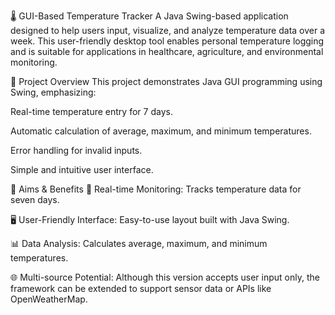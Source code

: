 🌡️ GUI-Based Temperature Tracker
A Java Swing-based application designed to help users input, visualize, and analyze temperature data over a week. This user-friendly desktop tool enables personal temperature logging and is suitable for applications in healthcare, agriculture, and environmental monitoring.

📌 Project Overview
This project demonstrates Java GUI programming using Swing, emphasizing:

Real-time temperature entry for 7 days.

Automatic calculation of average, maximum, and minimum temperatures.

Error handling for invalid inputs.

Simple and intuitive user interface.

🎯 Aims & Benefits
🔁 Real-time Monitoring: Tracks temperature data for seven days.

🖥️ User-Friendly Interface: Easy-to-use layout built with Java Swing.

📊 Data Analysis: Calculates average, maximum, and minimum temperatures.

🌐 Multi-source Potential: Although this version accepts user input only, the framework can be extended to support sensor data or APIs like OpenWeatherMap.
